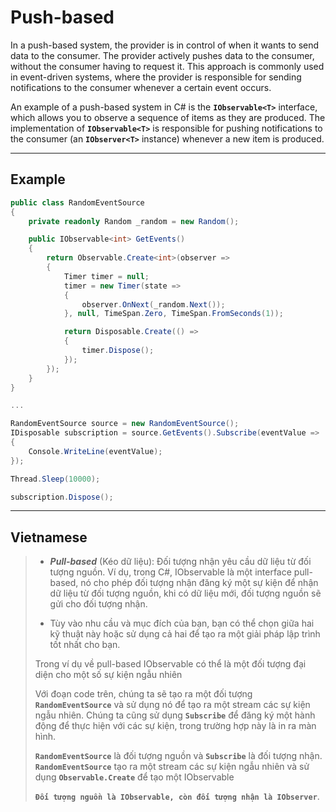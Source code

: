 # Push-based

In a push-based system, the provider is in control of when it wants to send data to the consumer. The provider actively pushes data to the consumer, without the consumer having to request it. This approach is commonly used in event-driven systems, where the provider is responsible for sending notifications to the consumer whenever a certain event occurs.

An example of a push-based system in C# is the __`IObservable<T>`__ interface, which allows you to observe a sequence of items as they are produced. The implementation of __`IObservable<T>`__ is responsible for pushing notifications to the consumer (an __`IObserver<T>`__ instance) whenever a new item is produced.

---

## Example

```cs
public class RandomEventSource
{
    private readonly Random _random = new Random();

    public IObservable<int> GetEvents()
    {
        return Observable.Create<int>(observer =>
        {
            Timer timer = null;
            timer = new Timer(state =>
            {
                observer.OnNext(_random.Next());
            }, null, TimeSpan.Zero, TimeSpan.FromSeconds(1));

            return Disposable.Create(() =>
            {
                timer.Dispose();
            });
        });
    }
}

...

RandomEventSource source = new RandomEventSource();
IDisposable subscription = source.GetEvents().Subscribe(eventValue =>
{
    Console.WriteLine(eventValue);
});

Thread.Sleep(10000);

subscription.Dispose();
```

---

## Vietnamese

> * __*Pull-based*__ (Kéo dữ liệu): Đối tượng nhận yêu cầu dữ liệu từ đối tượng nguồn. Ví dụ, trong C#, IObservable là một interface pull-based, nó cho phép đối tượng nhận đăng ký một sự kiện để nhận dữ liệu từ đối tượng nguồn, khi có dữ liệu mới, đối tượng nguồn sẽ gửi cho đối tượng nhận.
>
> * Tùy vào nhu cầu và mục đích của bạn, bạn có thể chọn giữa hai kỹ thuật này hoặc sử dụng cả hai để tạo ra một giải pháp lập trình tốt nhất cho bạn.
>
> Trong ví dụ về pull-based IObservable có thể là một đối tượng đại diện cho một số sự kiện ngẫu nhiên
>
> Với đoạn code trên, chúng ta sẽ tạo ra một đối tượng __`RandomEventSource`__ và sử dụng nó để tạo ra một stream các sự kiện ngẫu nhiên. Chúng ta cũng sử dụng __`Subscribe`__ để đăng ký một hành động để thực hiện với các sự kiện, trong trường hợp này là in ra màn hình.
>
> __`RandomEventSource`__ là đối tượng nguồn và __`Subscribe`__ là đối tượng nhận. __`RandomEventSource`__ tạo ra một stream các sự kiện ngẫu nhiên và sử dụng __`Observable.Create`__ để tạo một IObservable
>
> __`Đối tượng nguồn là IObservable, còn đối tượng nhận là IObserver`__.
